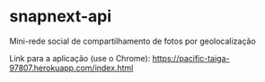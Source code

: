 # snapnext-api
Mini-rede social de compartilhamento de fotos por geolocalização

Link para a aplicação (use o Chrome):
https://pacific-taiga-97807.herokuapp.com/index.html
